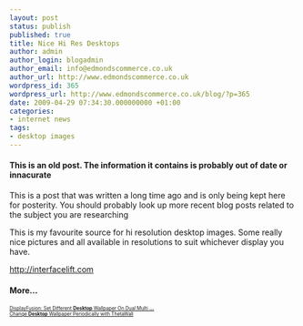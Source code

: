 ```yaml
---
layout: post
status: publish
published: true
title: Nice Hi Res Desktops
author: admin
author_login: blogadmin
author_email: info@edmondscommerce.co.uk
author_url: http://www.edmondscommerce.co.uk
wordpress_id: 365
wordpress_url: http://www.edmondscommerce.co.uk/blog/?p=365
date: 2009-04-29 07:34:30.000000000 +01:00
categories:
- internet news
tags:
- desktop images
---
```

<div class="oldpost"><h4>This is an old post. The information it contains is probably out of date or innacurate</h4>
<p>
This is a post that was written a long time ago and is only being kept here for posterity.
You should probably look up more recent blog posts related to the subject you are researching
</p>
</div>
This is my favourite source for hi resolution desktop images. Some really nice pictures and all available in resolutions to suit whichever display you have.

<a href="http://interfacelift.com/wallpaper_beta/downloads/date/any/?promo=disabled">http://interfacelift.com</a><h4>More...</h4>
			<div style="font-size: .6em;"><a href="http://www.technixupdate.com/displayfusion-set-different-desktop-wallpaper-on-dual-multi-monitor-or-extended-monitor/" rel="nofollow">DisplayFusion: Set Different <b>Desktop</b> Wallpaper On Dual Multi <b>...</b></a><br><a href="http://www.whoismadhur.com/2009/04/19/change-desktop-wallpaper-periodically-with-thetawall/" rel="nofollow">Change <b>Desktop</b> Wallpaper Periodically with ThetaWall</a><br></div>
